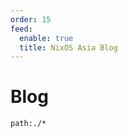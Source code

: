 ```yaml
---
order: 15
feed:
  enable: true
  title: NixOS Asia Blog
---
```


# Blog

```query {.timeline}
path:./*
```
